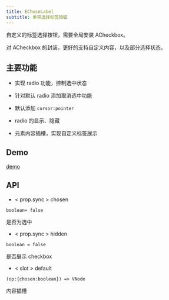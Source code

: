 ```yaml
---
title: EChoseLabel
subtitle: 单项选择标签按钮
---
```


自定义的标签选择按钮，需要全局安装 ACheckbox。

对 ACheckbox 的封装，更好的支持自定义内容，以及部分选择状态。

## 主要功能

- 实现 radio 功能，控制选中状态

- 针对默认 radio 添加取消选中功能

- 默认添加  `cursor:pointer`

- radio 的显示、隐藏

- 元素内容插槽，实现自定义标签展示
  
## Demo

[demo](Demo)

## API


- < prop.sync > chosen

`boolean= false`

是否为选中

- < prop.sync > hidden

`boolean = false`

是否展示 checkbox 


- < slot > default 

`(op:{chosen:boolean}) => VNode`

内容插槽
